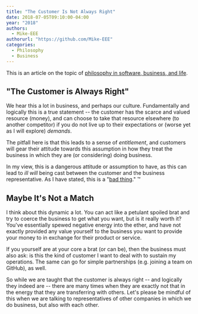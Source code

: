 ```yaml
---
title: "The Customer Is Not Always Right"
date: 2018-07-05T09:10:00-04:00
year: "2018"
authors:
  - Mike-EEE
authorurl: "https://github.com/Mike-EEE"
categories:
  - Philosophy
  - Business
---
```


This is an article on the topic of [philosophy in software, business, and life](/2018/07/philosophy).

## "The Customer is Always Right"

We hear this a lot in business, and perhaps our culture.  Fundamentally and logically this is a true statement -- the customer has the scarce and valued resource (money), and can choose to take that resource elsewhere (to another competitor) if you do not live up to their expectations or (worse yet as I will explore) *demands*.

The pitfall here is that this leads to a sense of *entitlement*, and customers will gear their attitude towards this assumption in how they treat the business in which they are (or considering) doing business.

In my view, this is a dangerous attitude or assumption to have, as this can lead to *ill will* being cast between the customer and the business representative.  As I have stated, this is a "[bad thing](/2018/06/hello-world-welcome-to-super.net-blog-dawg/#even-when-you-re-right-you-can-be-wrong)." &trade;

## Maybe It's Not a Match

I think about this dynamic a lot.  You can act like a petulant spoiled brat and try to coerce the business to get what you want, but is it really worth it?  You've essentially spewed negative energy into the ether, and have not exactly provided any value yourself to the business you want to provide your money to in exchange for their product or service.

If you yourself are at your core a brat (or can be), then the business must also ask: is this the kind of customer I want to deal with to sustain my operations.  The same can go for simple partnerships (e.g. joining a team on GitHub), as well.

So while we are taught that the customer is always right -- and logically they indeed are -- there are many times when they are exactly not that in the energy that they are transferring with others.  Let's please be mindful of this when we are talking to representatives of other companies in which we do business, but also with each other.